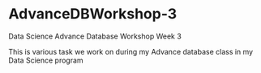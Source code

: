 # AdvanceDBWorkshop-3
Data Science Advance Database Workshop Week 3

This is various task we work on during my Advance database class in my Data Science program
